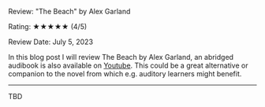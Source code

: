 Review: "The Beach" by Alex Garland

Rating: ★★★★★ (4/5)

Review Date: July 5, 2023

In this blog post I will review The Beach by Alex Garland, an abridged audibook is also available on [Youtube](https://www.youtube.com/watch?v=jqa29QgA0Ls&ab_channel=axleyuch). This could be a great alternative or companion to the novel from which e.g. auditory learners might benefit.

---

TBD